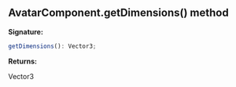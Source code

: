 
## AvatarComponent.getDimensions() method

**Signature:**

```typescript
getDimensions(): Vector3;
```
**Returns:**

Vector3

